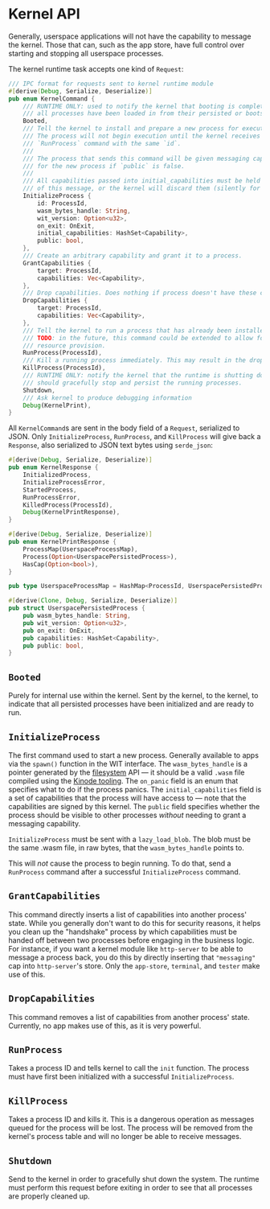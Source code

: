 # Kernel API

Generally, userspace applications will not have the capability to message the kernel.
Those that can, such as the app store, have full control over starting and stopping all userspace processes.

The kernel runtime task accepts one kind of `Request`:
```rust
/// IPC format for requests sent to kernel runtime module
#[derive(Debug, Serialize, Deserialize)]
pub enum KernelCommand {
    /// RUNTIME ONLY: used to notify the kernel that booting is complete and
    /// all processes have been loaded in from their persisted or bootstrapped state.
    Booted,
    /// Tell the kernel to install and prepare a new process for execution.
    /// The process will not begin execution until the kernel receives a
    /// `RunProcess` command with the same `id`.
    ///
    /// The process that sends this command will be given messaging capabilities
    /// for the new process if `public` is false.
    ///
    /// All capabilities passed into initial_capabilities must be held by the source
    /// of this message, or the kernel will discard them (silently for now).
    InitializeProcess {
        id: ProcessId,
        wasm_bytes_handle: String,
        wit_version: Option<u32>,
        on_exit: OnExit,
        initial_capabilities: HashSet<Capability>,
        public: bool,
    },
    /// Create an arbitrary capability and grant it to a process.
    GrantCapabilities {
        target: ProcessId,
        capabilities: Vec<Capability>,
    },
    /// Drop capabilities. Does nothing if process doesn't have these caps
    DropCapabilities {
        target: ProcessId,
        capabilities: Vec<Capability>,
    },
    /// Tell the kernel to run a process that has already been installed.
    /// TODO: in the future, this command could be extended to allow for
    /// resource provision.
    RunProcess(ProcessId),
    /// Kill a running process immediately. This may result in the dropping / mishandling of messages!
    KillProcess(ProcessId),
    /// RUNTIME ONLY: notify the kernel that the runtime is shutting down and it
    /// should gracefully stop and persist the running processes.
    Shutdown,
    /// Ask kernel to produce debugging information
    Debug(KernelPrint),
}
```

All `KernelCommand`s are sent in the body field of a `Request`, serialized to JSON.
Only `InitializeProcess`, `RunProcess`, and `KillProcess` will give back a `Response`, also serialized to JSON text bytes using `serde_json`:

```rust
#[derive(Debug, Serialize, Deserialize)]
pub enum KernelResponse {
    InitializedProcess,
    InitializeProcessError,
    StartedProcess,
    RunProcessError,
    KilledProcess(ProcessId),
    Debug(KernelPrintResponse),
}

#[derive(Debug, Serialize, Deserialize)]
pub enum KernelPrintResponse {
    ProcessMap(UserspaceProcessMap),
    Process(Option<UserspacePersistedProcess>),
    HasCap(Option<bool>),
}

pub type UserspaceProcessMap = HashMap<ProcessId, UserspacePersistedProcess>;

#[derive(Clone, Debug, Serialize, Deserialize)]
pub struct UserspacePersistedProcess {
    pub wasm_bytes_handle: String,
    pub wit_version: Option<u32>,
    pub on_exit: OnExit,
    pub capabilities: HashSet<Capability>,
    pub public: bool,
}
```

## `Booted`

Purely for internal use within the kernel.
Sent by the kernel, to the kernel, to indicate that all persisted processes have been initialized and are ready to run.

## `InitializeProcess`

The first command used to start a new process.
Generally available to apps via the `spawn()` function in the WIT interface.
The `wasm_bytes_handle` is a pointer generated by the [filesystem](../system/files.md) API — it should be a valid `.wasm` file compiled using the [Kinode tooling](../kit/kit-dev-toolkit.md).
The `on_panic` field is an enum that specifies what to do if the process panics.
The `initial_capabilities` field is a set of capabilities that the process will have access to — note that the capabilities are signed by this kernel.
The `public` field specifies whether the process should be visible to other processes *without* needing to grant a messaging capability.

`InitializeProcess` must be sent with a `lazy_load_blob`.
The blob must be the same .wasm file, in raw bytes, that the `wasm_bytes_handle` points to.

This will *not* cause the process to begin running.
To do that, send a `RunProcess` command after a successful `InitializeProcess` command.

## `GrantCapabilities`
This command directly inserts a list of capabilities into another process' state.
While you generally don't want to do this for security reasons, it helps you clean up the "handshake" process by which capabilities must be handed off between two processes before engaging in the business logic.
For instance, if you want a kernel module like `http-server` to be able to message a process back, you do this by directly inserting that `"messaging"` cap into `http-server`'s store.
Only the `app-store`, `terminal`, and `tester` make use of this.

## `DropCapabilities`
This command removes a list of capabilities from another process' state.
Currently, no app makes use of this, as it is very powerful.

## `RunProcess`

Takes a process ID and tells kernel to call the `init` function.
The process must have first been initialized with a successful `InitializeProcess`.

## `KillProcess`

Takes a process ID and kills it.
This is a dangerous operation as messages queued for the process will be lost.
The process will be removed from the kernel's process table and will no longer be able to receive messages.

## `Shutdown`

Send to the kernel in order to gracefully shut down the system.
The runtime must perform this request before exiting in order to see that all processes are properly cleaned up.
